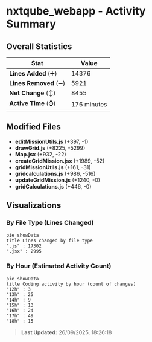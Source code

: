 # nxtqube_webapp - Activity Summary 

## Overall Statistics

| Stat                   | Value                                                             |
| ---------------------- | ----------------------------------------------------------------- |
| **Lines Added** (➕)   | 14376                                          |
| **Lines Removed** (➖) | 5921                                        |
| **Net Change** (↕)    | 8455                |
| **Active Time** (⌚)   | 176 minutes |


## Modified Files
- **editMissionUtils.js** (+397, -1)
- **drawGrid.js** (+8225, -5299)
- **Map.jsx** (+932, -22)
- **createGridMission.jsx** (+1989, -52)
- **gridMissionUtils.js** (+161, -31)
- **gridcalculations.js** (+986, -516)
- **updateGridMission.js** (+1240, -0)
- **gridCalculations.js** (+446, -0)

## Visualizations

### By File Type (Lines Changed)

```mermaid
pie showData
title Lines changed by file type
".js" : 17302
".jsx" : 2995
```

### By Hour (Estimated Activity Count)

```mermaid
pie showData
title Coding activity by hour (count of changes)
"12h" : 3
"13h" : 25
"14h" : 9
"15h" : 13
"16h" : 24
"17h" : 49
"18h" : 15
```


> **Last Updated:** 26/09/2025, 18:26:18